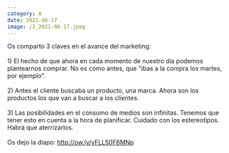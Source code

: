 ```yaml
--- 
category: A 
date: 2021-06-17 
image: /2_2021-06-17.jpeg 
--- 
```


Os comparto 3 claves en el avance del marketing:<br><br>1) El hecho de que ahora en cada momento de nuestro día podemos plantearnos comprar. No es como antes, que "ibas a la compra los martes, por ejemplo".<br><br>2) Antes el cliente buscaba un producto, una marca. Ahora son los productos los que van a buscar a los clientes. <br><br>3) Las posibilidades en el consumo de medios son infinitas. Tenemos que tener esto en cuenta a la hora de planificar. Cuidado con los estereotipos. Habrá que aterrizarlos. <br><br>Os dejo la diapo: http://ow.ly/yFLL50F6MNp